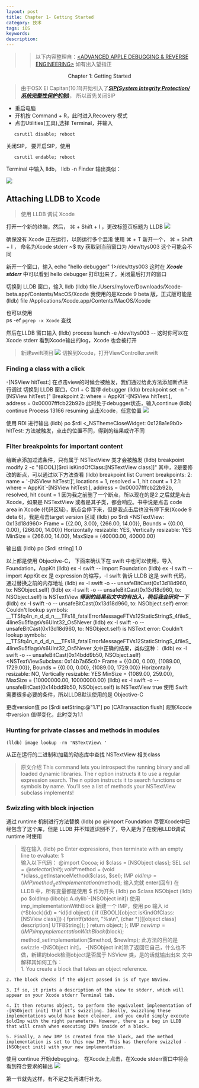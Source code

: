 ```yaml
---
layout: post
title: Chapter 1- Getting Started
category: 技术
tags: iOS
keywords:
description:
---
```



> > 以下内容整理自：[<ADVANCED APPLE DEBUGGING & REVERSE ENGINEERING>](https://store.raywenderlich.com/products/advanced-apple-debugging-and-reverse-engineering) 如有出入望指正


<p align="center">Chapter 1: Getting Started</p>

> 由于OSX EI Capitan(10.11)开始引入了[***SIP(System Integrity Protection/系统完整性保护机制)***](http://devstreaming.apple.com/videos/wwdc/2015/706nu20qkag/706/706_security_and_your_apps.pdf)， 所以首先关闭SIP

* 重启电脑
* 开机按 Command + R，此时进入Recovery 模式
* 点击Utilities(工具),选择 Terminal，并输入

```shell
   csrutil disable; reboot
```
关闭SIP，
要开启SIP，使用
```shell
   csrutil endable; reboot
```

Terminal 中输入 lldb，
	lldb -n Finder
输出类似：

![](http://olnx7jkmx.bkt.clouddn.com/2017-09-04-lldb_-n_Finder)

## Attaching LLDB to Xcode
> 使用 LLDB 调试 Xcode

打开一个新的终端，然后， ⌘ + Shift + I ，更改标签页标题为 LLDB
![](http://olnx7jkmx.bkt.clouddn.com/2017-09-04-LLDB-Window)

确保没有 Xcode 正在运行，以防运行多个混淆
使用 ⌘ + T 新开一个， ⌘ + Shift + I ， 命名为Xcode stderr
	~$ tty
获取到当前窗口为
	/dev/ttys003
这个可能会不同

新开一个窗口，输入
	echo "hello debugger" 1>/dev/ttys003
这时在 ___Xcode stderr___ 中可以看到 hello debugger 打印出来了，关闭最后打开的窗口

切换到 LLDB 窗口，输入 lldb
	(lldb) file /Users/mylove/Downloads/Xcode-beta.app/Contents/MacOS/Xcode
我使用的是Xcode 9 beta 版，正式版可能是
	(lldb) file /Applications/Xcode.app/Contents/MacOS/Xcode

也可以使用 	
	ps -ef `pgrep -x Xcode`
查找

然后在LLDB 窗口输入
	(lldb) process launch -e /dev/ttys003 --
这时你可以在 Xcode stderr 看到Xcode输出的log，Xcode 也会被打开
> 新建swift项目
> ![](http://olnx7jkmx.bkt.clouddn.com/2017-09-04-new-project)
> 切换到Xcode，打开ViewController.swift
### Finding a class with a click

-[NSView hitTest:] 在点击view的时候会被触发，我们通过给此方法添加断点进行调试
切换到 LLDB 窗口，Ctrl + C 暂停 debugger
	(lldb) breakpoint set -n "-[NSView hitTest:]"
	Breakpoint 2: where = AppKit`-[NSView hitTest:], address = 0x00007fffcb22b92b
此时处于debugger状态，输入continue
	(lldb) continue
	Process 13166 resuming
点击Xcode，任意位置
![](http://olnx7jkmx.bkt.clouddn.com/2017-09-04-LLDB-debuggerXcode-continue)

使用 RDI 进行输出
	(lldb) po $rdi
	<_NSThemeCloseWidget: 0x128a1e9b0>
hitTest: 方法被触发，点击的位置不同，得到的结果或许不同

### Filter breakpoints for important content
给断点添加过滤条件，只有属于 NSTextView 类才会被触发
	(lldb) breakpoint modify 2 -c "(BOOL)[$rdi isKindOfClass:[NSTextView class]]"
其中，2是要修改的断点，可以通过以下方法查看
	(lldb) breakpoint list
	Current breakpoints:
	2: name = '-[NSView hitTest:]', locations = 1, resolved = 1, hit count = 1
  2.1: where = AppKit`-[NSView hitTest:], address = 0x00007fffcb22b92b, resolved, hit count = 1 
因为我之前删了一个断点，所以现在的是2
之后就是点击Xcode，如果是 NSTextView 或者是其子类，都会响应。书中说是点击 code area in Xcode (代码区域)，断点会停下来，但是我点击后也没有停下来(Xcode 9 deta 6)，我是点击target version 区域
	(lldb) po $rdi
	<NSTextView: 0x13d18d960>
	Frame = {{2.00, 3.00}, {266.00, 14.00}}, Bounds = {{0.00, 0.00}, {266.00, 14.00}}
	Horizontally resizable: YES, Vertically resizable: YES
	MinSize = {266.00, 14.00}, MaxSize = {40000.00, 40000.00}

输出值
	(lldb) po [$rdi string]
	1.0

以上都是使用 Objective-C， 下面来确认下在 swift 中也可以使用，导入Foundation，AppKit
	(lldb) ex -l swift -- import Foundation 
	(lldb) ex -l swift -- import AppKit
ex 是 expression 的缩写，-l swift 告诉 LLDB 这是 swift 代码，通过替换之前的内存地址
	(lldb) ex -l swift -o -- unsafeBitCast(0x13d18d960, to: NSObject.self)
	(lldb) ex -l swift -o -- unsafeBitCast(0x13d18d960, to: NSObject.self) is NSTextView
___得到的结果和文中的有出入，稍后我会研究一下___
	(lldb) ex -l swift -o -- unsafeBitCast(0x13d18d960, to: NSObject.self)
	error: Couldn't lookup symbols:
	__TTSfq4n_n_d_d_n___TFs18_fatalErrorMessageFTVs12StaticStringS_4fileS_4lineSu5flagsVs6UInt32_Os5Never
	(lldb) ex -l swift -o -- unsafeBitCast(0x13d18d960, to: NSObject.self) is NSText
	error: Couldn't lookup symbols:
	__TTSfq4n_n_d_d_n___TFs18_fatalErrorMessageFTVs12StaticStringS_4fileS_4lineSu5flagsVs6UInt32_Os5Never
文中正确的结果，类似这种：
	(lldb) ex -l swift -o -- unsafeBitCast(0x14bdd9b50, NSObject.self) <NSTextViewSubclass: 0x14b7a65c0>
		Frame = {{0.00, 0.00}, {1089.00, 1729.00}}, Bounds = {{0.00, 0.00}, {1089.00, 1729.00}}
		Horizontally resizable: NO, Vertically resizable: YES
		MinSize = {1089.00, 259.00}, MaxSize = {10000000.00, 10000000.00}
	(lldb) ex -l swift -o -- unsafeBitCast(0x14bdd9b50, NSObject.self) is NSTextView
	true
使用 Swift 需要很多必要的条件，所以LLDB默认使用的是 Objective-C

更改version值
	po [$rdi setString:@"1.1"]
	po [CATransaction flush]
观察Xcode 中version 值得变化，此时变为1.1

### Hunting for private classes and methods in modules
	(lldb) image lookup -rn 'NSTextView\ '
从正在运行的二进制和加载的动态库中查找 NSTextView 相关class
>原文介绍
	This command lets you introspect the running binary and all loaded dynamic libraries. The r option instructs it to use a regular expression search. The n option instructs it to search functions or symbols by name.
	You’ll see a list of methods your NSTextView subclass implements!

### Swizzling with block injection
通过 runtime 机制进行方法替换
	(lldb) po @import Foundation
尽管Xcode中已经包含了这个库，但是 LLDB 并不知道识别不了，导入是为了在使用LLDB调试runtime 时使用
>现在输入
	(lldb) po
	Enter expressions, then terminate with an empty line to evaluate:
	1:  
输入以下代码：
	@import Cocoa; 
	id $class = [NSObject class]; 
	SEL $sel = @selector(init); 
	void *$method = (void *)class_getInstanceMethod($class, $sel); 
	IMP $oldImp = (IMP)method_getImplementation($method);
输入完就 enter(回车)
在 LLDB 中，所有变量都是使用 $ 作为开头
	(lldb) po $class
	NSObject
	(lldb) po $oldImp
	(libobjc.A.dylib`-[NSObject init])
使用 imp_implementationWithBlock 新建一个 IMP，使用 po 输入
	id (^$block)(id) = ^id(id object) { 
		if ((BOOL)[object isKindOfClass:[NSView class]]) {
	    	fprintf(stderr, "%s\n", (char *)[[[object class] description] UTF8String]); 
	    }
	    return object;
	}; 
	IMP $newImp = (IMP)imp_implementationWithBlock($block);
	method_setImplementation($method, $newImp);
此方法的目的是 swizzle -[NSObject init]， -[NSObject init]除了返回它自己，什么也不做，新建的block检测object是否属于 NSView 类，是的话就输出出来
文中解释其如何工作：	
	1. You create a block that takes an object reference.

	2. The block checks if the object passed in is of type NSView.

	3. If so, it prints a description of the view to stderr, which will appear on your Xcode stderr Terminal tab.

	4. It then returns object, to perform the equivalent implementation of -[NSObject init] that it’s swizzling. Ideally, swizzling these implementations would have been cleaner, and you could simply execute $oldImp with the right parameters. However, there is a bug in LLDB that will crash when executing IMPs inside of a block.

	5. Finally, a new IMP is created from the block, and the method implementation is set to this new IMP. This has therefore swizzled -[NSObject init] with your new implementation.
使用 continue 开始debugging。
在Xcode上点击，在Xcode stderr窗口中将会看到符合要求的输出
![](http://olnx7jkmx.bkt.clouddn.com/2017-09-04-LLDB-blockSwizzleInit-View)

第一节就先这样，有不足之处再进行补充。